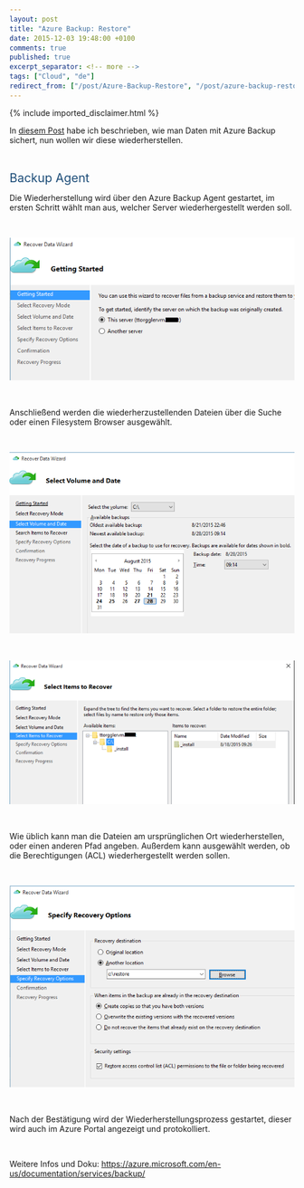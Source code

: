 ```yaml
---
layout: post
title: "Azure Backup: Restore"
date: 2015-12-03 19:48:00 +0100
comments: true
published: true
excerpt_separator: <!-- more -->
tags: ["Cloud", "de"]
redirect_from: ["/post/Azure-Backup-Restore", "/post/azure-backup-restore"]
---
```

<!-- more -->
{% include imported_disclaimer.html %}
<p>In <a href="/post/Azure-Backup.aspx">diesem Post</a> habe ich beschrieben, wie man Daten mit Azure Backup sichert, nun wollen wir diese wiederherstellen.
</p><p>&nbsp;
&nbsp;</p><p><span style="color:#1e4e79; font-size:16pt">Backup Agent
</span></p><p>Die Wiederherstellung wird über den Azure Backup Agent gestartet, im ersten Schritt wählt man aus, welcher Server wiederhergestellt werden soll.
</p><p>&nbsp;
&nbsp;</p><p><img src="/assets/112615_1448_AzureBackup1.png" alt="">
	</p><p>&nbsp;
&nbsp;</p><p>Anschließend werden die wiederherzustellenden Dateien über die Suche oder einen Filesystem Browser ausgewählt. 
</p><p>&nbsp;
&nbsp;</p><p><img src="/assets/112615_1448_AzureBackup2.png" alt="">
	</p><p>&nbsp;
&nbsp;</p><p><img src="/assets/112615_1448_AzureBackup3.png" alt="">
	</p><p>&nbsp;
&nbsp;</p><p>Wie üblich kann man die Dateien am ursprünglichen Ort wiederherstellen, oder einen anderen Pfad angeben. Außerdem kann ausgewählt werden, ob die Berechtigungen (ACL) wiederhergestellt werden sollen. 
</p><p>&nbsp;
&nbsp;</p><p><img src="/assets/112615_1448_AzureBackup4.png" alt="">
	</p><p>&nbsp;
&nbsp;</p><p>Nach der Bestätigung wird der Wiederherstellungsprozess gestartet, dieser wird auch im Azure Portal angezeigt und protokolliert.
</p><p>
&nbsp;</p><p>Weitere Infos und Doku: <a href="https://azure.microsoft.com/en-us/documentation/services/backup/">https://azure.microsoft.com/en-us/documentation/services/backup/</a></p>
